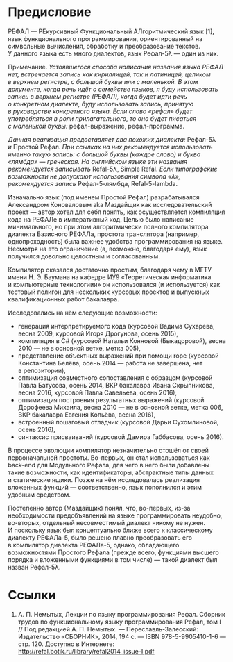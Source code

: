 # Предисловие

РЕФАЛ — РЕкурсивный Функциональный АЛгоритмический язык \[1], язык
функционального программирования, ориентированный на символьные вычисления,
обработку и преобразование текстов. У данного языка есть много диалектов, язык
Рефал-5λ — один из них.

Примечание. _Устоявшегося способа написания названия языка РЕФАЛ нет,
встречается запись как кириллицей, так и латиницей, целиком в верхнем регистре,
с большой буквы или с маленькой. В этом документе, когда речь идёт о семействе
языков, я буду использовать запись в верхнем регистре (РЕФАЛ), когда будет идти
речь о конкретном диалекте, буду использовать запись, принятую в руководстве
конкретного языка. Если слово «рефал» будет употребляться в роли
прилагательного, то оно будет писаться с маленькой буквы:_ рефал-выражение,
рефал-программа.

_Данная реализация предоставляет два похожих диалекта:_ Рефал-5λ _и_ Простой
Рефал. _При ссылках на них рекомендуется использовать именно такую запись: с большой
буквы (каждое слово) и буква «лямбда» — греческая. На английском языке эти
названия рекомендуется записывать_ Refal-5λ, Simple Refal. _Если типографские
возможности не допускают использования символа «λ», рекомендуется запись_
Рефал-5-лямбда, Refal-5-lambda.

Изначально язык (под именем Простой Рефал) разрабатывался Александром
Коноваловым aka Маздайщик как исследовательский проект — автор хотел для себя
понять, как осуществляется компиляция кода на РЕФАЛе в императивный код. Целью
было написание минимального, но при этом алгоритмически полного компилятора
диалекта Базисного РЕФАЛа, простота транслятора (например, однопроходность)
была важнее удобства программирования на языке. Несмотря на это ограничение
(а, возможно, благодаря ему), язык получился довольно целостным и согласованным.

Компилятор оказался достаточно простым, благодаря чему в МГТУ имени
Н. Э. Баумана на кафедре ИУ9 «Теоретическая информатика и компьютерные
технологиии» он использовался (и используется) как тестовый полигон
для нескольких курсовых проектов и выпускных квалификационных работ бакалавра.

Исследовались на нём следующие возможности:

* генерация интерпретируемого кода (курсовой Вадима Сухарева, весна 2009,
  курсовой Игоря Дрогунова, осень 2015),
* компиляция в C# (курсовой Натальи Конновой (Быкадоровой), весна 2010 —
  не в основной ветке, метка 005),
* представление объектных выражений при помощи rope (курсовой Константина
  Белёва, осень 2014 — работа не завершена, нет в репозитории),
* оптимизация совместного сопоставления с образцом (курсовой Павла Батусова,
  осень 2014, ВКР бакалавра Ивана Скрыпникова, весна 2016, курсовой Павла
  Савельева, осень 2016),
* оптимизация построения результатных выражений (курсовой Дорофеева Михаила,
  весна 2010 — не в основной ветке, метка 006, ВКР бакалавра Евгения Копьёва,
  весна 2016),
* встроенный пошаговый отладчик (курсовой Дарьи Сухомлиновой, осень 2016),
* синтаксис присваиваний (курсовой Дамира Габбасова, осень 2016).

В процессе эволюции компилятор незначительно отошёл от своей первоначальной
простоты. Во-первых, он стал использоваться как back-end для Модульного Рефала,
для чего в него были добавлены такие возможности, как идентификаторы,
абстрактные типы данных и статические ящики. Позже на нём исследовалась
реализация вложенных функций — соответственно, язык пополнился и этим удобным
средством.

Постепенно автор (Маздайщик) понял, что, во-первых, из-за необходимости
предобъявлений на языке программировать неудобно, во-вторых, отдельный
несовместимый диалект никому не нужен. И поскольку язык был концептуально
ближе всего к классическому диалекту РЕФАЛа-5, было решено плавно преобразовать
его в компилятор диалекта РЕФАЛа-5, однако, обладающего возможностями Простого
Рефала (прежде всего, функциями высшего порядка и вложенными функциями в том
числе) — такой диалект был назван Рефал-5λ.

# Ссылки
1. А. П. Немытых, Лекции по языку программирования Рефал.
   Сборник трудов по функциональному языку программирования Рефал, том I
   // Под редакцией А. П. Немытых. — Переславль-Залесский: Издательство
   «СБОРНИК», 2014, 194 с. — ISBN 978-5-9905410-1-6 — стр. 120.
   Доступно в Интернете: <http://refal.botik.ru/library/refal2014_issue-I.pdf>
